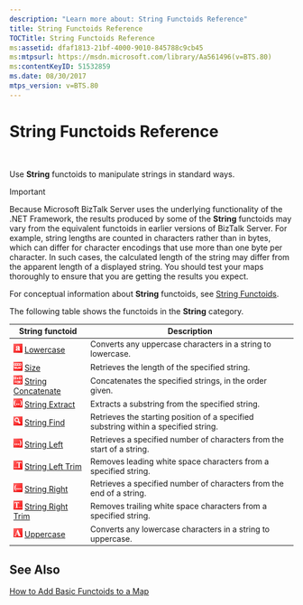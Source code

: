 ```yaml
---
description: "Learn more about: String Functoids Reference"
title: String Functoids Reference
TOCTitle: String Functoids Reference
ms:assetid: dfaf1813-21bf-4000-9010-845788c9cb45
ms:mtpsurl: https://msdn.microsoft.com/library/Aa561496(v=BTS.80)
ms:contentKeyID: 51532859
ms.date: 08/30/2017
mtps_version: v=BTS.80
---
```


# String Functoids Reference

 

Use **String** functoids to manipulate strings in standard ways.


> [!IMPORTANT]
> <P>Because Microsoft BizTalk Server uses the underlying functionality of the .NET Framework, the results produced by some of the <STRONG>String</STRONG> functoids may vary from the equivalent functoids in earlier versions of BizTalk Server. For example, string lengths are counted in characters rather than in bytes, which can differ for character encodings that use more than one byte per character. In such cases, the calculated length of the string may differ from the apparent length of a displayed string. You should test your maps thoroughly to ensure that you are getting the results you expect.</P>



For conceptual information about **String** functoids, see [String Functoids](https://msdn.microsoft.com/library/aa559399\(v=bts.80\)).

The following table shows the functoids in the **String** category.

<table>
<thead>
<tr class="header">
<th>String functoid</th>
<th>Description</th>
</tr>
</thead>
<tbody>
<tr class="odd">
<td><img src="images/Aa561496.ea061045-90f5-43e4-8570-536fb9c209a5(BTS.80).jpeg" /> <a href="lowercase-functoid.md">Lowercase</a></td>
<td>Converts any uppercase characters in a string to lowercase.</td>
</tr>
<tr class="even">
<td><img src="images/Aa561736.a3a598ef-7c99-4233-bb27-837654716336(BTS.80).jpeg" /> <a href="size-functoid.md">Size</a></td>
<td>Retrieves the length of the specified string.</td>
</tr>
<tr class="odd">
<td><img src="images/Aa560973.07a7260b-f81d-4e69-950c-77a5415914c1(BTS.80).jpeg" /> <a href="string-concatenate-functoid.md">String Concatenate</a></td>
<td>Concatenates the specified strings, in the order given.</td>
</tr>
<tr class="even">
<td><img src="images/Aa561774.05f857b9-4210-44aa-844b-e08b5aeef95b(BTS.80).jpeg" /> <a href="string-extract-functoid.md">String Extract</a></td>
<td>Extracts a substring from the specified string.</td>
</tr>
<tr class="odd">
<td><img src="images/Aa561496.0b987a7f-bbd1-4f37-b36a-381ea77dd4f3(BTS.80).jpeg" /> <a href="string-find-functoid.md">String Find</a></td>
<td>Retrieves the starting position of a specified substring within a specified string.</td>
</tr>
<tr class="even">
<td><img src="images/Aa560209.ff628f0e-ece2-425c-8538-1863eb56cc46(BTS.80).jpeg" /> <a href="string-left-functoid.md">String Left</a></td>
<td>Retrieves a specified number of characters from the start of a string.</td>
</tr>
<tr class="odd">
<td><img src="images/Aa561391.2474def6-b3d8-43f9-8fe0-a83821467bd9(BTS.80).jpeg" /> <a href="string-left-trim-functoid.md">String Left Trim</a></td>
<td>Removes leading white space characters from a specified string.</td>
</tr>
<tr class="even">
<td><img src="images/Aa561496.f66f1dd4-7c59-453e-9080-c4fcc921f26d(BTS.80).jpeg" /> <a href="string-right-functoid.md">String Right</a></td>
<td>Retrieves a specified number of characters from the end of a string.</td>
</tr>
<tr class="odd">
<td><img src="images/Aa559699.9798a96d-dfee-47aa-a09c-913eba37743e(BTS.80).jpeg" /> <a href="string-right-trim-functoid.md">String Right Trim</a></td>
<td>Removes trailing white space characters from a specified string.</td>
</tr>
<tr class="even">
<td><img src="images/Aa547624.e0c8c03c-312d-4d9e-ad77-902daac11fee(BTS.80).jpeg" /> <a href="uppercase-functoid.md">Uppercase</a></td>
<td>Converts any lowercase characters in a string to uppercase.</td>
</tr>
</tbody>
</table>


## See Also

[How to Add Basic Functoids to a Map](https://msdn.microsoft.com/library/aa560635\(v=bts.80\))

